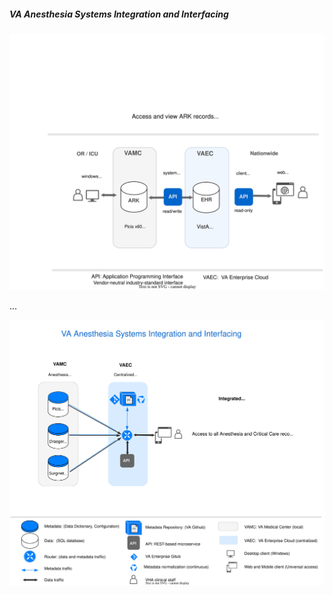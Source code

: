 ##### VA Anesthesia Systems Integration and Interfacing


![integration](img/integration-s2.svg)

...  

![integration](img/integration5.svg)




